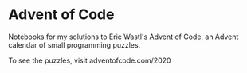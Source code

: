 # Advent of Code
Notebooks for my solutions to Eric Wastl's Advent of Code, an Advent calendar of small programming puzzles.  

To see the puzzles, visit adventofcode.com/2020

